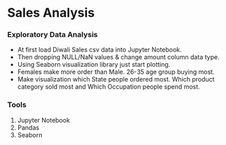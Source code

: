 # Sales Analysis

### Exploratory Data Analysis

-	At first load Diwali Sales csv data into Jupyter Notebook.
-	Then dropping NULL/NaN values & change amount column data type.
-	Using Seaborn visualization library just start plotting.
-	Females make more order  than Male. 26-35 age group buying most.
-	Make visualization which State people ordered most. Which product category sold most and Which Occupation people spend most.

### Tools

1. Jupyter Notebook
2. Pandas
3. Seaborn

